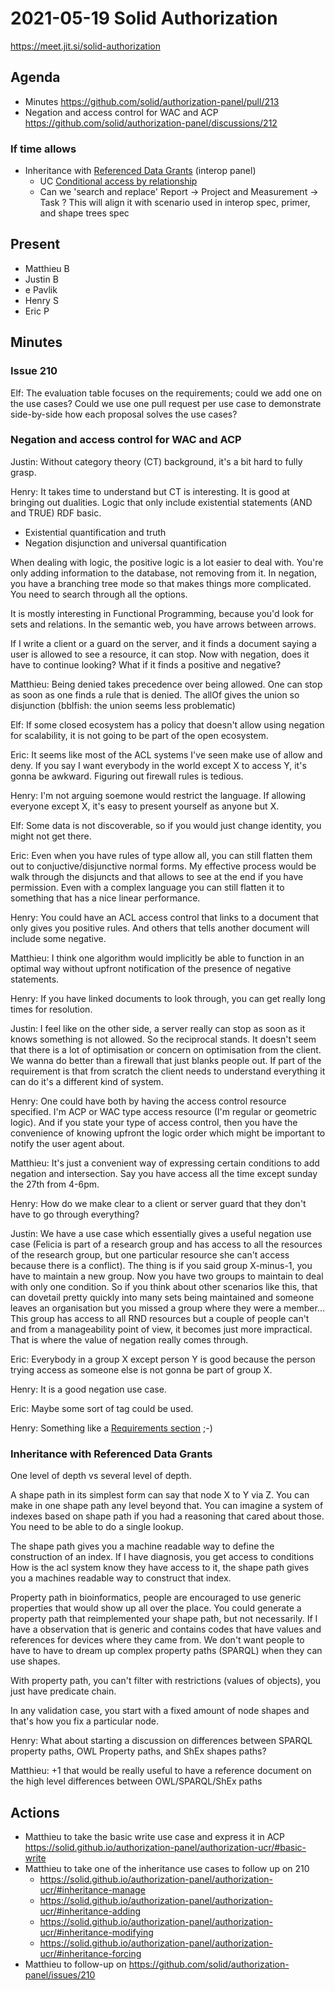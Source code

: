 # 2021-05-19 Solid Authorization

https://meet.jit.si/solid-authorization


## Agenda

* Minutes https://github.com/solid/authorization-panel/pull/213
* Negation and access control for WAC and ACP
https://github.com/solid/authorization-panel/discussions/212

### If time allows
* Inheritance with [Referenced Data Grants](https://solid.github.io/data-interoperability-panel/specification/#datamodel-referenced-data-grant) (interop panel)
  * UC [Conditional access by relationship](https://solid.github.io/authorization-panel/authorization-ucr/#conditional-relationship)
  * Can we 'search and replace' Report -> Project and Measurement -> Task ? This will align it with scenario used in interop spec, primer, and shape trees spec


## Present

* Matthieu B
* Justin B
* e Pavlik
* Henry S
* Eric P


## Minutes

### Issue 210

Elf: The evaluation table focuses on the requirements; could we add one on the use cases? Could we use one pull request per use case to demonstrate side-by-side how each proposal solves the use cases?

### Negation and access control for WAC and ACP

Justin: Without category theory (CT) background, it's a bit hard to fully grasp.

Henry: It takes time to understand but CT is interesting. It is good at bringing out dualities. Logic that only include existential statements (AND and TRUE) RDF basic.
- Existential quantification and truth
- Negation disjunction and universal quantification

When dealing with logic, the positive logic is a lot easier to deal with. You're only adding information to the database, not removing from it. In negation, you have a branching tree mode so that makes things more complicated. You need to search through all the options.

It is mostly interesting in Functional Programming, because you'd look for sets and relations. In the semantic web, you have arrows between arrows.

If I write a client or a guard on the server, and it finds a document saying a user is allowed to see a resource, it can stop. Now with negation, does it have to continue looking? What if it finds a positive and negative?

Matthieu:
   Being denied takes precedence over being allowed. 
   One can stop as soon as one finds a rule that is denied.
   The allOf gives the union so disjunction
   (bblfish: the union seems less problematic)

Elf: If some closed ecosystem has a policy that doesn't allow using negation for scalability, it is not going to be part of the open ecosystem.

Eric: It seems like most of the ACL systems I've seen make use of allow and deny. If you say I want everybody in the world except X to access Y, it's gonna be awkward. Figuring out firewall rules is tedious.

Henry: I'm not arguing soemone would restrict the language. If allowing everyone except X, it's easy to present yourself as anyone but X.

Elf: Some data is not discoverable, so if you would just change identity, you might not get there.

Eric: Even when you have rules of type allow all, you can still flatten them out to conjuctive/disjunctive normal forms. My effective process would be walk through the disjuncts and that allows to see at the end if you have permission. Even with a complex language you can still flatten it to something that has a nice linear performance.

Henry: You could have an ACL access control that links to a document that only gives you positive rules. And others that tells another document will include some negative.

Matthieu: I think one algorithm would implicitly be able to function in an optimal way without upfront notification of the presence of negative statements.

Henry: If you have linked documents to look through, you can get really long times for resolution.

Justin: I feel like on the other side, a server really can stop as soon as it knows something is not allowed. So the reciprocal stands. It doesn't seem that there is a lot of optimisation or concern on optimisation from the client. We wanna do better than a firewall that just blanks people out. If part of the requirement is that from scratch the client needs to understand everything it can do it's a different kind of system.

Henry: One could have both by having the access control resource specified. I'm ACP or WAC type access resource (I'm regular or geometric logic). And if you state your type of access control, then you have the convenience of knowing upfront the logic order which might be important to notify the user agent about.

Matthieu: It's just a convenient way of expressing certain conditions to add negation and intersection. Say you have access all the time except sunday the 27th from 4-6pm.

Henry: How do we make clear to a client or server guard that they don't have to go through everything?

Justin: We have a use case which essentially gives a useful negation use case (Felicia is part of a research group and has access to all the resources of the research group, but one particular resource she can't access because there is a conflict). The thing is if you said group X-minus-1, you have to maintain a new group. Now you have two groups to maintain to deal with only one condition. So if you think about other scenarios like this, that can dovetail pretty quickly into many sets being maintained and someone leaves an organisation but you missed a group where they were a member... This group has access to all RND resources but a couple of people can't and from a manageability point of view, it becomes just more impractical. That is where the value of negation really comes through.

Eric: Everybody in a group X except person Y is good because the person trying access as someone else is not gonna be part of group X.

Henry: It is a good negation use case.

Eric: Maybe some sort of tag could be used.

Henry: Something like a [Requirements section](https://solid.github.io/authorization-panel/authorization-ucr/#requirements) ;-)

### Inheritance with Referenced Data Grants

One level of depth vs several level of depth.

A shape path in its simplest form can say that node X to Y via Z. You can make in one shape path any level beyond that. You can imagine a system of indexes based on shape path if you had a reasoning that cared about those. You need to be able to do a single lookup.

The shape path gives you a machine readable way to define the construction of an index. If I have diagnosis, you get access to conditions How is the acl system know they have access to it, the shape path gives you a machines readable way to construct that index.

Property path in bioinformatics, people are encouraged to use generic properties that would show up all over the place. You could generate a property path that reimplemented your shape path, but not necessarily. If I have a observation that is generic and contains codes that have values and references for devices where they came from. We don't want people to have to have to dream up complex property paths (SPARQL) when they can use shapes.

With property path, you can't filter with restrictions (values of objects), you just have predicate chain.

In any validation case, you start with a fixed amount of node shapes and that's how you fix a particular node. 

Henry: What about starting a discussion on differences between SPARQL property paths, OWL Property paths, and ShEx shapes paths?

Matthieu: +1 that would be really useful to have a reference document on the high level differences between OWL/SPARQL/ShEx paths



## Actions

* Matthieu to take the basic write use case and express it in ACP https://solid.github.io/authorization-panel/authorization-ucr/#basic-write
* Matthieu to take one of the inheritance use cases to follow up on 210
  * https://solid.github.io/authorization-panel/authorization-ucr/#inheritance-manage
  * https://solid.github.io/authorization-panel/authorization-ucr/#inheritance-adding
  * https://solid.github.io/authorization-panel/authorization-ucr/#inheritance-modifying
  * https://solid.github.io/authorization-panel/authorization-ucr/#inheritance-forcing
* Matthieu to follow-up on https://github.com/solid/authorization-panel/issues/210
